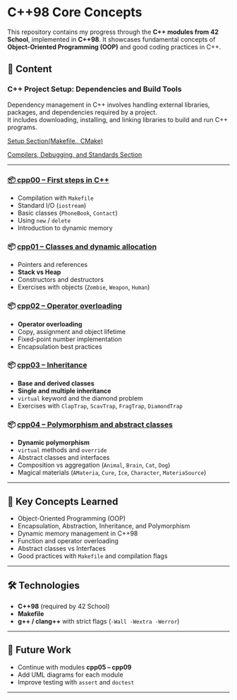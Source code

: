 # C++98 Core Concepts

This repository contains my progress through the **C++ modules from 42 School**, implemented in **C++98**.
It showcases fundamental concepts of **Object-Oriented Programming (OOP)** and good coding practices in C++.

## 🚀 Content

### C++ Project Setup: Dependencies and Build Tools
Dependency management in C++ involves handling external libraries, packages, and dependencies required by a project.  
It includes downloading, installing, and linking libraries to build and run C++ programs.

[Setup Section(Makefile., CMake)](/dependencies_and_build_tools.md)

[Compilers, Debugging, and Standards Section](/compile_debug.md)

---

### [📦 cpp00 – First steps in C++](/cpp_module_00/subject/en.subject_cpp00.pdf)

* Compilation with `Makefile`
* Standard I/O (`iostream`)
* Basic classes (`PhoneBook`, `Contact`)
* Using `new` / `delete`
* Introduction to dynamic memory

### 📦 [cpp01 – Classes and dynamic allocation](cpp_module_01/subject/en.subjectcpp_01.pdf)

* Pointers and references
* **Stack vs Heap**
* Constructors and destructors
* Exercises with objects (`Zombie`, `Weapon`, `Human`)

### 📦 [cpp02 – Operator overloading](/cpp_module_02/subject/en.subjectcpp_02.pdf)

* **Operator overloading**
* Copy, assignment and object lifetime
* Fixed-point number implementation
* Encapsulation best practices

### 📦 [cpp03 – Inheritance](/cpp_module_03/subject/en.subject_cpp_03.pdf)

* **Base and derived classes**
* **Single and multiple inheritance**
* `virtual` keyword and the diamond problem
* Exercises with `ClapTrap`, `ScavTrap`, `FragTrap`, `DiamondTrap`

### 📦 [cpp04 – Polymorphism and abstract classes](/cpp_module_04/subject/en.subject_cpp_04.pdf)

* **Dynamic polymorphism**
* `virtual` methods and `override`
* Abstract classes and interfaces
* Composition vs aggregation (`Animal`, `Brain`, `Cat`, `Dog`)
* Magical materials (`AMateria`, `Cure`, `Ice`, `Character`, `MateriaSource`)

---

## 📖 Key Concepts Learned

* Object-Oriented Programming (OOP)
* Encapsulation, Abstraction, Inheritance, and Polymorphism
* Dynamic memory management in C++98
* Function and operator overloading
* Abstract classes vs Interfaces
* Good practices with `Makefile` and compilation flags

---

## 🛠️ Technologies

* **C++98** (required by 42 School)
* **Makefile**
* **g++ / clang++** with strict flags (`-Wall -Wextra -Werror`)

---

## 📌 Future Work

* Continue with modules **cpp05 – cpp09**
* Add UML diagrams for each module
* Improve testing with `assert` and `doctest`


---